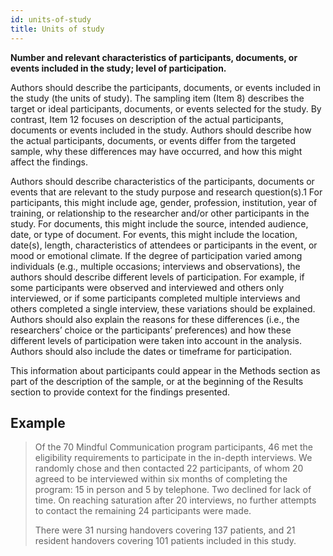 ```yaml
---
id: units-of-study
title: Units of study
---
```

**Number and relevant characteristics of participants, documents, or events included in the study; level of participation.**

Authors should describe the participants, documents, or events included in the study (the units of study). The sampling item (Item 8) describes the target or ideal participants, documents, or events selected for the study. By contrast, Item 12 focuses on description of the actual participants, documents or events included in the study. Authors should describe how the actual participants, documents, or events differ from the targeted sample, why these differences may have occurred, and how this might affect the findings.

Authors should describe characteristics of the participants, documents or events that are relevant to the study purpose and research question(s).1 For participants, this might include age, gender, profession, institution, year of training, or relationship to the researcher and/or other participants in the study. For documents, this might include the source, intended audience, date, or type of document. For events, this might include the location, date(s), length, characteristics of attendees or participants in the event, or mood or emotional climate. If the degree of participation varied among individuals (e.g., multiple occasions; interviews and observations), the authors should describe different levels of participation. For example, if some participants were observed and interviewed and others only interviewed, or if some participants completed multiple interviews and others completed a single interview, these variations should be explained. Authors should also explain the reasons for these differences (i.e., the researchers’ choice or the participants’ preferences) and how these different levels of participation were taken into account in the analysis. Authors should also include the dates or timeframe for participation.

This information about participants could appear in the Methods section as part of the description of the sample, or at the beginning of the Results section to provide context for the findings presented.

## Example

> Of the 70 Mindful Communication program participants, 46 met the eligibility requirements to participate in the in-depth interviews. We randomly chose and then contacted 22 participants, of whom 20 agreed to be interviewed within six months of completing the program: 15 in person and 5 by telephone. Two declined for lack of time. On reaching saturation after 20 interviews, no further attempts to contact the remaining 24 participants were made.
> 
> There were 31 nursing handovers covering 137 patients, and 21 resident handovers covering 101 patients included in this study.
